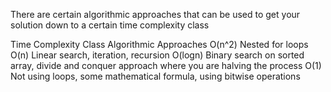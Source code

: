 There are certain algorithmic approaches that can be used to get your solution down to a certain time complexity class

Time Complexity Class   Algorithmic Approaches
O(n^2)                  Nested for loops
O(n)                    Linear search, iteration, recursion
O(logn)                 Binary search on sorted array, divide and conquer approach where you are halving the process
O(1)                    Not using loops, some mathematical formula, using bitwise operations
